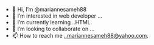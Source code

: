 - 👋 Hi, I’m @mariannesameh88
- 👀 I’m interested in web developer ... 
- 🌱 I’m currently learning ..HTML.
- 💞️ I’m looking to collaborate on ...
- 📫 How to reach me ..mariannesameh88@yahoo.com.

<!---
mariannesameh88/mariannesameh88 is a ✨ special ✨ repository because its `README.md` (this file) appears on your GitHub profile.
You can click the Preview link to take a look at your changes.
--->
